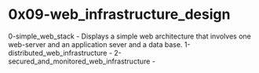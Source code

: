 # 0x09-web_infrastructure_design

0-simple_web_stack - Displays a simple web architecture that involves one web-server and an application sever and a data base.
1-distributed_web_infrastructure - 
2-secured_and_monitored_web_infrastructure - 
